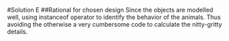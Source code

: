 #Solution E
##Rational for chosen design
Since the objects are modelled well, using instanceof operator to identify the behavior of the animals. Thus avoiding the otherwise a very cumbersome code to calculate the nitty-gritty details.